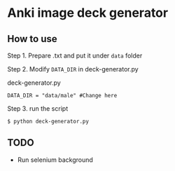 # Anki image deck generator
## How to use 
Step 1. Prepare .txt and put it under `data` folder

Step 2. Modify `DATA_DIR` in deck-generator.py 

deck-generator.py 

```
DATA_DIR = "data/male" #Change here

```

Step 3. run the script

```
$ python deck-generator.py
```

## TODO
- Run selenium background
